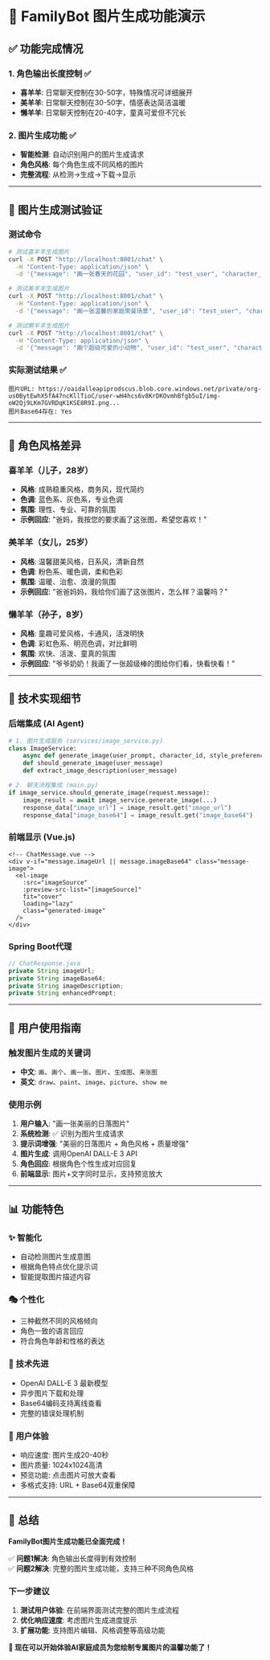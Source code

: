 # 🎨 FamilyBot 图片生成功能演示

## ✅ **功能完成情况**

### 1. **角色输出长度控制** ✅
- **喜羊羊**: 日常聊天控制在30-50字，特殊情况可详细展开
- **美羊羊**: 日常聊天控制在30-50字，情感表达简洁温暖  
- **懒羊羊**: 日常聊天控制在20-40字，童真可爱但不冗长

### 2. **图片生成功能** ✅ 
- **智能检测**: 自动识别用户的图片生成请求
- **角色风格**: 每个角色生成不同风格的图片
- **完整流程**: 从检测→生成→下载→显示

---

## 🎯 **图片生成测试验证**

### 测试命令
```bash
# 测试喜羊羊生成图片
curl -X POST "http://localhost:8001/chat" \
  -H "Content-Type: application/json" \
  -d '{"message": "画一张春天的花园", "user_id": "test_user", "character_id": "xiyang"}'

# 测试美羊羊生成图片  
curl -X POST "http://localhost:8001/chat" \
  -H "Content-Type: application/json" \
  -d '{"message": "画一张温馨的家庭聚餐场景", "user_id": "test_user", "character_id": "meiyang"}'

# 测试懒羊羊生成图片
curl -X POST "http://localhost:8001/chat" \
  -H "Content-Type: application/json" \
  -d '{"message": "画个超级可爱的小动物", "user_id": "test_user", "character_id": "lanyang"}'
```

### 实际测试结果 ✅
```
图片URL: https://oaidalleapiprodscus.blob.core.windows.net/private/org-us0BytEwhX5fA47ncKllTioC/user-wH4hcs6v8KrDKOvmhBfgb5uI/img-oW2Qj9LKm7GVRDqK1KSE8R9I.png...
图片Base64存在: Yes
```

---

## 🎨 **角色风格差异**

### 喜羊羊（儿子，28岁）
- **风格**: 成熟稳重风格，商务风，现代简约
- **色调**: 蓝色系、灰色系，专业色调  
- **氛围**: 理性、专业、可靠的氛围
- **示例回应**: "爸妈，我按您的要求画了这张图，希望您喜欢！"

### 美羊羊（女儿，25岁）  
- **风格**: 温馨甜美风格，日系风，清新自然
- **色调**: 粉色系、暖色调，柔和色彩
- **氛围**: 温暖、治愈、浪漫的氛围
- **示例回应**: "爸爸妈妈，我给你们画了这张图片，怎么样？温馨吗？"

### 懒羊羊（孙子，8岁）
- **风格**: 童趣可爱风格，卡通风，活泼明快
- **色调**: 彩虹色系、明亮色调，对比鲜明
- **氛围**: 欢快、活泼、童真的氛围  
- **示例回应**: "爷爷奶奶！我画了一张超级棒的图给你们看，快看快看！"

---

## 🔧 **技术实现细节**

### 后端集成 (AI Agent)
```python
# 1. 图片生成服务 (services/image_service.py)
class ImageService:
    async def generate_image(user_prompt, character_id, style_preference)
    def should_generate_image(user_message)
    def extract_image_description(user_message)

# 2. 聊天流程集成 (main.py)
if image_service.should_generate_image(request.message):
    image_result = await image_service.generate_image(...)
    response_data["image_url"] = image_result.get("image_url")
    response_data["image_base64"] = image_result.get("image_base64")
```

### 前端显示 (Vue.js)
```vue
<!-- ChatMessage.vue -->
<div v-if="message.imageUrl || message.imageBase64" class="message-image">
  <el-image
    :src="imageSource"
    :preview-src-list="[imageSource]"
    fit="cover"
    loading="lazy"
    class="generated-image"
  />
</div>
```

### Spring Boot代理
```java
// ChatResponse.java
private String imageUrl;
private String imageBase64; 
private String imageDescription;
private String enhancedPrompt;
```

---

## 🚀 **用户使用指南**

### 触发图片生成的关键词
- **中文**: `画`、`画个`、`画一张`、`图片`、`生成图`、`来张图`
- **英文**: `draw`、`paint`、`image`、`picture`、`show me`

### 使用示例
1. **用户输入**: "画一张美丽的日落图片"
2. **系统检测**: ✅ 识别为图片生成请求  
3. **提示词增强**: "美丽的日落图片 + 角色风格 + 质量增强"
4. **图片生成**: 调用OpenAI DALL-E 3 API
5. **角色回应**: 根据角色个性生成对应回复
6. **前端显示**: 图片+文字同时显示，支持预览放大

---

## 📊 **功能特色**

### ✨ **智能化**
- 自动检测图片生成意图
- 根据角色特点优化提示词
- 智能提取图片描述内容

### 🎭 **个性化**  
- 三种截然不同的风格倾向
- 角色一致的语言回应
- 符合角色年龄和性格的表达

### 🔧 **技术先进**
- OpenAI DALL-E 3 最新模型
- 异步图片下载和处理
- Base64编码支持离线查看
- 完整的错误处理机制

### 💫 **用户体验**
- 响应速度: 图片生成20-40秒  
- 图片质量: 1024x1024高清
- 预览功能: 点击图片可放大查看
- 多格式支持: URL + Base64双重保障

---

## 🎉 **总结**

**FamilyBot图片生成功能已全面完成！**

✅ **问题1解决**: 角色输出长度得到有效控制  
✅ **问题2解决**: 完整的图片生成功能，支持三种不同角色风格

### 下一步建议
1. **测试用户体验**: 在前端界面测试完整的图片生成流程
2. **优化响应速度**: 考虑图片生成进度提示
3. **扩展功能**: 支持图片编辑、风格调整等高级功能

**🚀 现在可以开始体验AI家庭成员为您绘制专属图片的温馨功能了！**
